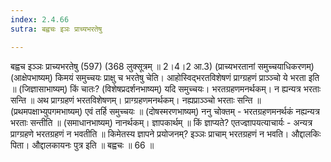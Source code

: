 ```yaml
---
index: 2.4.66
sutra: बह्वचः इञः प्राच्यभरतेषु

---
```

 बह्वच इञ्ञः प्राच्यभरतेषु (597) (368 लुक्सूत्रम् ॥ 2।4।2 आ.3) (प्राच्यभरतानां समुच्चयाधिकरणम्) (आक्षेपभाष्यम्) किमयं समुच्चयः प्राक्षु च भरतेषु चेति। आहोस्विद्भरतविशेषणं प्राग्ग्रहणं प्राञ्ञ्चो ये भरता इति ॥ (जिज्ञासाभाष्यम्) किं चातः? (विशेषप्रदर्शनभाष्यम्) यदि समुच्चयः। भरतग्रहणमनर्थकम्। न ह्यन्यत्र भरताः सन्ति ॥ अथ प्राग्ग्रहणं भरतविशेषणम्। प्राग्ग्रहणमनर्थकम्। नह्यप्राञ्ञ्चो भरताः सन्ति ॥ (प्रथमपक्षाभ्युपगमभाष्यम्) एवं तर्हि समुच्चयः ॥ (दोषस्मरणभाष्यम्) ननु चोक्तम्  -  भरतग्रहणमनर्थकं नह्यन्यत्र भरताः सन्तीति ॥ (समाधानभाष्यम्) नानर्थकम्। ज्ञापकार्थम् ॥ किं ज्ञाप्यते? एतज्ज्ञापयत्याचार्यः  -  अन्यत्र प्राग्ग्रहणे भरतग्रहणं न भवतीति ॥ किमेतस्य ज्ञापने प्रयोजनम्? इञ्ञः प्राचाम् भरतग्रहणं न भवति। औद्दालकिः पिता। औद्दालकायनः पुत्र इति ॥ बह्वचः ॥ 66 ॥ 